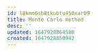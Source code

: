 ```yaml
---
id: l8kmm6sb8tkubtu450xar09
title: Monte Carlo method
desc: ''
updated: 1647928864580
created: 1647928850942
---
```


